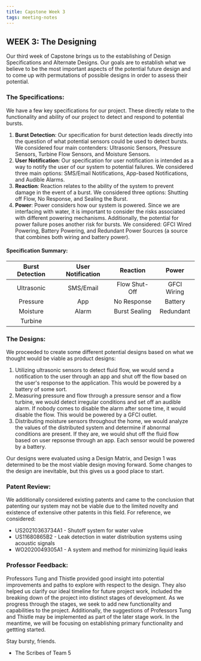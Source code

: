 ```yaml
---
title: Capstone Week 3
tags: meeting-notes
---
```

## WEEK 3: The Designing
Our third week of Capstone brings us to the establishing of Design Specifications and Alternate Designs. Our goals are to establish what we believe to be the most important aspects of the potential future design and to come up with permutations of possible designs in order to assess their potential.

### The Specifications:
We have a few key specifications for our project. These directly relate to the functionality and ability of our project to detect and respond to potential bursts.
1. **Burst Detection**: Our specification for burst detection leads directly into the question of what potential sensors could be used to detect bursts. We considered four main contenders: Ultrasonic Sensors, Pressure Sensors, Turbine Flow Sensors, and Moisture Sensors.
2. **User Notification**: Our specification for user notification is intended as a way to notify the user of our system to potential failures. We considered three main options: SMS/Email Notifications, App-based Notifications, and Audible Alarms.
3. **Reaction**: Reaction relates to the ability of the system to prevent damage in the event of a burst. We considered three options: Shutting off Flow, No Response, and Sealing the Burst.
4. **Power**: Power considers how our system is powered. Since we are interfacing with water, it is important to consider the risks associated with different powering mechanisms. Additionally, the potential for power failure poses another risk for bursts. We considered: GFCI Wired Powering, Battery Powering, and Redundant Power Sources (a source that combines both wiring and battery power). 

#### Specification Summary:
| **Burst Detection** | **User Notification** | **Reaction** | **Power** |
|:-------------------:|:---------------------:|:------------:|:---------:|
|      Ultrasonic     |       SMS/Email       |Flow Shut-Off |GFCI Wiring|
|       Pressure      |          App          | No Response  |  Battery  |
|       Moisture      |         Alarm         |Burst Sealing | Redundant |
|        Turbine      |                       |              |           |

### The Designs:
We proceeded to create some different potential designs based on what we thought would be viable as product designs:
1. Utilizing ultrasonic sensors to detect fluid flow, we would send a notification to the user through an app and shut off the flow based on the user's response to the application. This would be powered by a battery of some sort.
2. Measuring pressure and flow through a pressure sensor and a flow turbine, we would detect irregular conditions and set off an audible alarm. If nobody comes to disable the alarm after some time, it would disable the flow. This would be powered by a GFCI outlet.
3. Distributing moisture sensors throughout the home, we would analyze the values of the distributed system and determine if abnormal conditions are present. If they are, we would shut off the fluid flow based on user repsonse through an app. Each sensor would be powered by a battery.

Our designs were evaluated using a Design Matrix, and Design 1 was determined to be the most viable design moving forward. Some changes to the design are inevitable, but this gives us a good place to start.

### Patent Review:
We additionally considered existing patents and came to the conclusion that patenting our system may not be viable due to the limited novelty and existence of extensive other patents in this field. For reference, we considered:
- US20210363734A1 - Shutoff system for water valve
- US11680865B2 - Leak detection in water distribution systems using acoustic signals
- WO2020049305A1 - A system and method for minimizing liquid leaks

### Professor Feedback:
Professors Tung and Thistle provided good insight into potential improvements and paths to explore with respect to the design. They also helped us clarify our ideal timeline for future project work, included the breaking down of the project into distinct stages of development. As we progress through the stages, we seek to add new functionality and capabilities to the project. Additionally, the suggestions of Professors Tung and Thistle may be implemented as part of the later stage work. In the meantime, we will be focusing on establishing primary functionality and gettting started.

Stay bursty, friends.
- The Scribes of Team 5

<!--more-->
